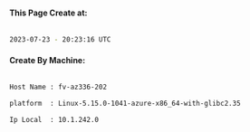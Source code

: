 
   
#### This Page Create at:

```bash

2023-07-23 - 20:23:16 UTC

```

#### Create By Machine:

```bash

Host Name : fv-az336-202

platform  : Linux-5.15.0-1041-azure-x86_64-with-glibc2.35

Ip Local  : 10.1.242.0

```

